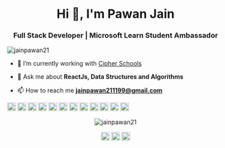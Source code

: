 <h1 align="center">Hi 👋, I'm Pawan Jain</h1>
<h3 align="center">Full Stack Developer | Microsoft Learn Student Ambassador</h3>

<p align="left"> <img src="https://komarev.com/ghpvc/?username=jainpawan21&color=green&style=flat-square" alt="jainpawan21" /> </p>

- 🔭 I’m currently working with [Cipher Schools](https://cipherschools.com)

- 💬 Ask me about **ReactJs, Data Structures and Algorithms**

- 📫 How to reach me **jainpawan211199@gmail.com**

<p align="left"><img src="https://devicons.github.io/devicon/devicon.git/icons/bootstrap/bootstrap-plain.svg" alt="bootstrap" width="20" height="20"/> <img src="https://devicons.github.io/devicon/devicon.git/icons/c/c-original.svg" alt="c" width="20" height="20"/> <img src="https://devicons.github.io/devicon/devicon.git/icons/cplusplus/cplusplus-original.svg" alt="cplusplus" width="20" height="20"/> <img src="https://devicons.github.io/devicon/devicon.git/icons/css3/css3-original-wordmark.svg" alt="css3" width="20" height="20"/> <img src="https://devicons.github.io/devicon/devicon.git/icons/electron/electron-original.svg" alt="electron" width="20" height="20"/> <img src="https://devicons.github.io/devicon/devicon.git/icons/html5/html5-original-wordmark.svg" alt="html5" width="20" height="20"/> <img src="https://devicons.github.io/devicon/devicon.git/icons/javascript/javascript-original.svg" alt="javascript" width="20" height="20"/> <img src="https://devicons.github.io/devicon/devicon.git/icons/mongodb/mongodb-original-wordmark.svg" alt="mongodb" width="20" height="20"/> <img src="https://devicons.github.io/devicon/devicon.git/icons/mysql/mysql-original-wordmark.svg" alt="mysql" width="20" height="20"/> <img src="https://devicons.github.io/devicon/devicon.git/icons/nodejs/nodejs-original-wordmark.svg" alt="nodejs" width="20" height="20"/> <img src="https://devicons.github.io/devicon/devicon.git/icons/linux/linux-original.svg" alt="linux" width="20" height="20"/> <img src="https://devicons.github.io/devicon/devicon.git/icons/express/express-original-wordmark.svg" alt="express" width="20" height="20"/></p><p align="center"> <img src="https://github-readme-stats.vercel.app/api?username=jainpawan21&show_icons=true" alt="jainpawan21" /> </p>

<p align="center">
<a href="https://twitter.com/jain_pawan21" target="blank"><img align="center" src="https://cdn.jsdelivr.net/npm/simple-icons@3.0.1/icons/twitter.svg" alt="https://twitter.com/jain_pawan21" height="20" width="20" /></a>
<a href="https://www.linkedin.com/in/jainpawan21/" target="blank"><img align="center" src="https://cdn.jsdelivr.net/npm/simple-icons@3.0.1/icons/linkedin.svg" alt="https://www.linkedin.com/in/jainpawan21/" height="20" width="20" /></a>
<a href="https://instagram.com/jainpawan21" target="blank"><img align="center" src="https://cdn.jsdelivr.net/npm/simple-icons@3.0.1/icons/instagram.svg" alt="https://instagram.com/jainpawan21" height="20" width="20" /></a>
</p>
